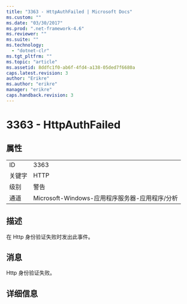 ```yaml
---
title: "3363 - HttpAuthFailed | Microsoft Docs"
ms.custom: ""
ms.date: "03/30/2017"
ms.prod: ".net-framework-4.6"
ms.reviewer: ""
ms.suite: ""
ms.technology: 
  - "dotnet-clr"
ms.tgt_pltfrm: ""
ms.topic: "article"
ms.assetid: 8ddfc1f0-ab6f-4fd4-a138-05ded7f6680a
caps.latest.revision: 3
author: "Erikre"
ms.author: "erikre"
manager: "erikre"
caps.handback.revision: 3
---
```

# 3363 - HttpAuthFailed
## 属性  
  
|||  
|-|-|  
|ID|3363|  
|关键字|HTTP|  
|级别|警告|  
|通道|Microsoft\-Windows\-应用程序服务器\-应用程序\/分析|  
  
## 描述  
 在 Http 身份验证失败时发出此事件。  
  
## 消息  
 Http 身份验证失败。  
  
## 详细信息